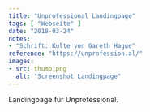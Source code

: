 ```yaml
---
title: "Unprofessional Landingpage"
tags: [ "Webseite" ]
date: "2018-03-24"
notes: 
- "Schrift: Kulte von Gareth Hague"
reference: "https://unprofession.al/"
images:
- src: thumb.png
  alt: "Screenshot Landingpage"
---
```


Landingpage für Unprofessional.
